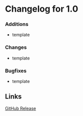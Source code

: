 # Changelog for 1.0

### Additions
- template

### Changes
- template

### Bugfixes
- template

## Links
[GitHub Release](https://github.com/Goldie5fnf/Kade-Engine-Legacy/releases/tag/1.0)
